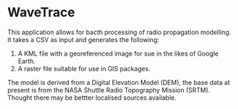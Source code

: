WaveTrace
=========

This application allows for bacth processing of radio propagation modelling.  It takes a CSV as input and generates the following:

1) A KML file with a georeferenced image for sue in the likes of Google Earth.
2) A raster file suitable for use in GIS packages.

The model is derived from a Digital Elevation Model (DEM), the base data at present is from the NASA Shuttle Radio Topography Mission (SRTM).  Thought there may be bettter localised sources available.


